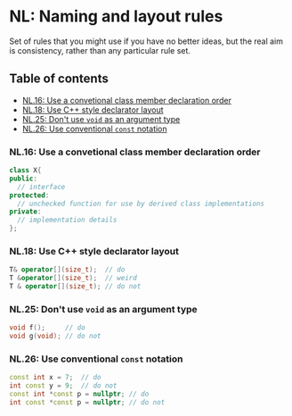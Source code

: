 # NL: Naming and layout rules
Set of rules that you might use if you have no better ideas, but the real aim is consistency, rather than any particular rule set.

## Table of contents
* [NL.16: Use a convetional class member declaration order](https://github.com/YueErro/cppCoreGuidelines/blob/master/CppCoreGuidelines/Naming_and_layout_rules.md#nl16-use-a-convetional-class-member-declaration-order)
* [NL.18: Use C++ style declarator layout](#nl18-use-c-style-declarator-layout)
* [NL.25: Don't use `void` as an argument type](#nl25-dont-use-void-as-an-argument-type)
* [NL.26: Use conventional `const` notation](#nl26-use-conventional-const-notation)

### NL.16: Use a convetional class member declaration order
```cpp
class X{
public:
  // interface
protected:
  // unchecked function for use by derived class implementations
private:
  // implementation details
};
```

### NL.18: Use C++ style declarator layout
```cpp
T& operator[](size_t);  // do
T &operator[](size_t);  // weird
T & operator[](size_t); // do not
```

### NL.25: Don't use `void` as an argument type
```cpp
void f();     // do
void g(void); // do not
```

### NL.26: Use conventional `const` notation
```cpp
const int x = 7;  // do
int const y = 9;  // do not
const int *const p = nullptr; // do
int const *const p = nullptr; // do not
```
